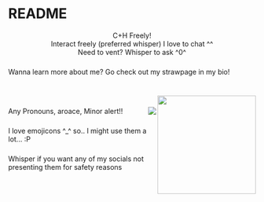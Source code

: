 # README
<p align="center">C+H Freely!<br>Interact freely (preferred whisper) I love to chat ^^<br>Need to vent? Whisper to ask  ^0^</p>

###

<p align="left">Wanna learn more about me? Go check out my strawpage in my bio!</p>

###

<br clear="both">

<img align="right" height="200" src="https://encrypted-tbn0.gstatic.com/images?q=tbn:ANd9GcT6nODVt9Kwvev1N8nFfIIl9mL3THOY9tEobg&s"  />

###

<img align="right" src="https://visitor-badge.laobi.icu/badge?page_id=Morgio.Morgio&left_color=black&right_color=dimgray&left_text=Views"  />

###

<p align="left">Any Pronouns, aroace, Minor alert!!</p>

###

<p align="left">I love emojicons ^_^ so.. I might use them a lot... :P</p>

###

<p align="left">Whisper if you want any of my socials not presenting them for safety reasons</p>

###
